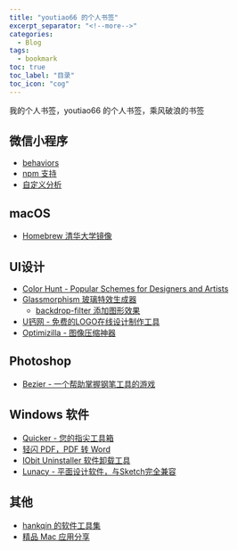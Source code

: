 ```yaml
---
title: "youtiao66 的个人书签"
excerpt_separator: "<!--more-->"
categories:
  - Blog
tags:
  - bookmark
toc: true
toc_label: "目录"
toc_icon: "cog"
---
```


我的个人书签，youtiao66 的个人书签，乘风破浪的书签

<!--more-->

## 微信小程序
- [behaviors](https://developers.weixin.qq.com/miniprogram/dev/framework/custom-component/behaviors.html)
- [npm 支持](https://developers.weixin.qq.com/miniprogram/dev/devtools/npm.html)
- [自定义分析](https://developers.weixin.qq.com/miniprogram/analysis/custom/)

## macOS
- [Homebrew 清华大学镜像](https://mirrors.tuna.tsinghua.edu.cn/help/homebrew/)

## UI设计
- [Color Hunt - Popular Schemes for Designers and Artists](https://colorhunt.co/palettes/popular)
- [Glassmorphism 玻璃特效生成器](https://zxuqian.cn/docs/tools/glassmorphism-generator)
  - [backdrop-filter 添加图形效果](https://developer.mozilla.org/zh-CN/docs/Web/CSS/backdrop-filter)
- [U钙网 - 免费的LOGO在线设计制作工具](http://www.uugai.com/)
- [Optimizilla - 图像压缩神器](https://imagecompressor.com/zh/)

## Photoshop
- [Bezier - 一个帮助掌握钢笔工具的游戏](https://bezier.method.ac/)

## Windows 软件
- [Quicker - 您的指尖工具箱](https://getquicker.net/)
- [轻闪 PDF，PDF 转 Word](https://lightpdf.cn/)
- [IObit Uninstaller 软件卸载工具](https://www.iobit.com/en/advanceduninstaller.php)
- [Lunacy - 平面设计软件，与Sketch完全兼容](https://igoutu.cn/lunacy)

## 其他
- [hankqin 的软件工具集](https://soft.hankqin.com/)
- [精品 Mac 应用分享](https://xclient.info/)